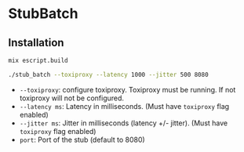 # StubBatch

## Installation

```bash
mix escript.build
```

```bash
./stub_batch --toxiproxy --latency 1000 --jitter 500 8080
```

* `--toxiproxy`: configure toxiproxy. Toxiproxy must be running. If not toxiproxy will not be configured.
* `--latency ms`: Latency in milliseconds. (Must have `toxiproxy` flag enabled)
* `--jitter ms`: Jitter in milliseconds (latency +/- jitter). (Must have `toxiproxy` flag enabled) 
* `port`: Port of the stub (default to 8080)